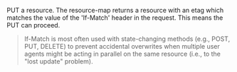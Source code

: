 PUT a resource. The resource-map returns a resource with an etag which
matches the value of the 'If-Match' header in the request. This means
the PUT can proceed.

> If-Match is most often used with state-changing methods (e.g., POST, PUT, DELETE) to prevent accidental overwrites when multiple user agents might be acting in parallel on the same resource (i.e., to the \"lost update\" problem).

<resource-map/>

<request/>

<response/>
